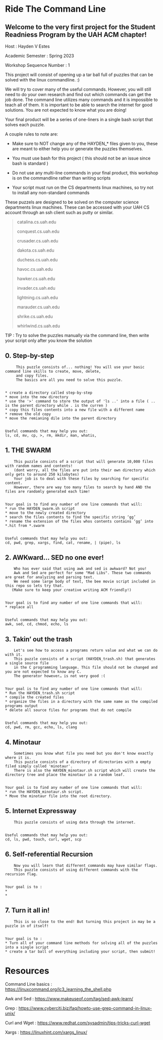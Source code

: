 ﻿# Ride The Command Line
## Welcome to the very first project for the Student Readniess Program by the UAH ACM chapter!

Host : Hayden V Estes

Academic Semester : Spring 2023

Workshop Sequence Number : 1


This project will consist of opening up a tar ball full of puzzles that can be solved with the linux commandline. :)


We will try to cover many of the useful commands. However, you will still need to do your own research and find out which commands can get the job done. The command line utilizes many commands and it is impossible to teach all of them. It is important to be able to search the internet for good solutions. You are not expected to know what you are doing!


Your final product will be a series of one-liners in a single bash script that solves each puzzle. 


A couple rules to note are:
* Make sure to NOT change any of the HAYDEN_* files given to you, these are meant to either help you or generate the puzzles themselves.


* You must use bash for this project ( this should not be an issue since bash is standard )


* Do not use any multi-line commands in your final product, this workshop is on the commandline rather than writing scripts


* Your script must run on the CS departments linux machines, so try not to install any non-standard commands


These puzzels are designed to be solved on the computer science departments linux machines.
These can be accessed with your UAH CS account through an ssh client such as putty or similar.


>   catalina.cs.uah.edu
> 
>   conquest.cs.uah.edu
>    
>   crusader.cs.uah.edu
>   
>   dakota.cs.uah.edu
>   
>   duchess.cs.uah.edu
>    
>   havoc.cs.uah.edu
>    
>   hawker.cs.uah.edu
>    
>   invader.cs.uah.edu
>    
>   lightning.cs.uah.edu
>    
>   marauder.cs.uah.edu
>    
>   shrike.cs.uah.edu
>    
>   whirlwind.cs.uah.edu
    

TIP : Try to solve the puzzles manually via the command line, then write your script only after you know the solution

## 0. Step-by-step

         This puzzle consists of... nothing! You will use your basic command line skills to create, move, delete, 
         and copy files.
         The basics are all you need to solve this puzzle. 


    * create a directory called step-by-step
    * move into the new directory
    * use the '>' command to store the output of 'ls ..' into a file ( .. is the parent directory while . is the curren ) 
    * copy this files contents into a new file with a different name
    * remove the old copy
    * move the remianing dile into the parent directory


    Useful commands that may help you out:
    ls, cd, mv, cp, >, rm, mkdir, man, whatis, 

## 1. THE SWARM
        
        This puzzle consists of a script that will generate 10,000 files with random names and contents! 
        (dont worry, all the files are put into their own directory which only gets to around 250 kilobytes) 
        Your job is to deal with these files by searching for specific content. 
        However, there are way too many files to search by hand AND the files are randomly generated each time!


    Your goal is to find any number of one line commands that will:
    * run the HAYDEN_swarm.sh script
    * move to the newly created directory
    * search the files contents to find the specific string ‘gg’ 
    * rename the extension of the files whos contents contains ‘gg’ into *.hit from *.swarm


    Useful commands that may help you out:
    cd, pwd, grep, xargs, find, cat, rename, | (pipe), ls


## 2. AWKward... SED no one ever!


        Who has ever said that using awk and sed is awkward? Not you! 
        Awk and Sed are perfect for some "Mad Libs". These two commands are great for analyzing and parsing text. 
        We need some large body of text, the bee movie script included in this repo so lets try that.
       (Make sure to keep your creative writing ACM friendly!)
    
    
    Your goal is to find any number of one line commands that will:
    * replace all 


    Useful commands that may help you out:
    awk, sed, cd, chmod, echo, ls


## 3. Takin’ out the trash


        Let's see how to access a programs return value and what we can do with it.
        This puzzle consists of a script (HAYDEN_trash.sh) that generates a single source file 
        in the C programming language. This file should not be changed and you are not expected to know any C. 
        The generator however… is not very good :(


    Your goal is to find any number of one line commands that will:
    * Run the HAYDEN_trash.sh script
    * compile the created files
    * organize the files in a directory with the same name as the compiled programs output
    * delete all source files for programs that do not compile


    Useful commands that may help you out:
    cd, pwd, rm, gcc, echo, ls, clang


## 4. Minotaur


        Sometimes you know what file you need but you don't know exactly where it is.
        This puzzle consists of a directory of directories with a empty filed simply called 'minotaur'.
        There is also the HAYDEN_minotaur.sh script which will create the directory tree and place the minotaur in a random leaf.


    Your goal is to find any number of one line commands that will:
    * run the HAYDEN_minotaur.sh script.
    * Move the minotaur file into the root directory.


## 5. Internet Expressway


        This puzzle consists of using data through the internet.


    Useful commands that may help you out:
    cd, ls, pwd, touch, curl, wget, scp
    
## 6. Self-referential Recursion

        Now you will learn that different commands may have similar flags.
        This puzzle consists of using different commands with the recursion flag.
    
    
    Your goal is to :
    * 
    *

## 7. Turn it all in!

        This is so close to the end! But turning this project in may be a puzzle in of itself! 
        

    Your goal is to :
    * Turn all of your command line methods for solving all of the puzzles into a single script
    * create a tar ball of everything including your script, then submit!


# Resources

Command Line basics :
https://linuxcommand.org/lc3_learning_the_shell.php

Awk and Sed :
https://www.makeuseof.com/tag/sed-awk-learn/

Grep :
https://www.cyberciti.biz/faq/howto-use-grep-command-in-linux-unix/

Curl and Wget : 
https://www.redhat.com/sysadmin/tips-tricks-curl-wget

Xargs : 
https://linuxhint.com/xargs_linux/

